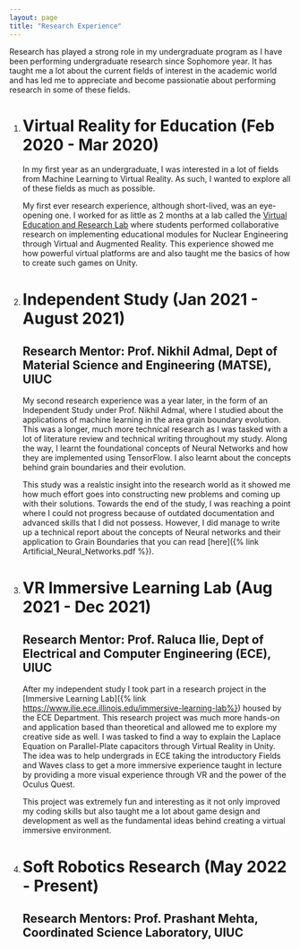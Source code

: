 ```yaml
---
layout: page
title: "Research Experience"
---
```


Research has played a strong role in my undergraduate program as I have been performing undergraduate research since Sophomore year. It has taught me a lot about the current fields of interest in the academic world and has led me to appreciate and become passionatie about performing research in some of these fields. 

1. # Virtual Reality for Education (Feb 2020 - Mar 2020)
    In my first year as an undergraduate, I was interested in a lot of fields from Machine Learning to Virtual Reality. As such, I wanted to explore all of these fields as much as possible. 

    My first ever research experience, although short-lived, was an eye-opening one. I worked for as little as 2 months at a lab called the [Virtual Education and Research Lab](http://verl.npre.illinois.edu/default.html) where students performed collaborative research on implementing educational modules for Nuclear Engineering through Virtual and Augmented Reality. This experience showed me how powerful virtual platforms are and also taught me the basics of how to create such games on Unity. 

2. # Independent Study (Jan 2021 - August 2021)
    ## Research Mentor: Prof. Nikhil Admal, Dept of Material Science and Engineering (MATSE), UIUC
    My second research experience was a year later, in the form of an Independent Study under Prof. Nikhil Admal, where I studied about the applications of machine learning in the area grain boundary evolution. This was a longer, much more technical research as I was tasked with a lot of literature review and technical writing throughout my study. Along the way, I learnt the foundational concepts of Neural Networks and how they are implemented using TensorFlow. I also learnt about the concepts behind grain boundaries and their evolution. 

    This study was a realstic insight into the research world as it showed me how much effort goes into constructing new problems and coming up with their solutions. Towards the end of the study, I was reaching a point where I could not progress because of outdated documentation and advanced skills that I did not possess. However, I did manage to write up a technical report about the concepts of Neural networks and their application to Grain Boundaries that you can read [here]({% link Artificial_Neural_Networks.pdf %}).

3. # VR Immersive Learning Lab (Aug 2021 - Dec 2021)
    ## Research Mentor: Prof. Raluca Ilie, Dept of Electrical and Computer Engineering (ECE), UIUC
    After my independent study I took part in a research project in the [Immersive Learning Lab]({% link https://www.ilie.ece.illinois.edu/immersive-learning-lab%}) housed by the ECE Department. This research project was much more hands-on and application based than theoretical and allowed me to explore my creative side as well. I was tasked to find a way to explain the Laplace Equation on Parallel-Plate capacitors through Virtual Reality in Unity. The idea was to help undergrads in ECE taking the introductory Fields and Waves class to get a more immersive experience taught in lecture by providing a more visual experience through VR and the power of the Oculus Quest. 

    This project was extremely fun and interesting as it not only improved my coding skills but also taught me a lot about game design and development as well as the fundamental ideas behind creating a virtual immersive environment.

4. # Soft Robotics Research (May 2022 - Present)
    ## Research Mentors: Prof. Prashant Mehta, Coordinated Science Laboratory, UIUC
